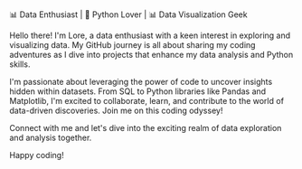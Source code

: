 📊 Data Enthusiast | 🐍 Python Lover | 📊 Data Visualization Geek

Hello there! I'm Lore, a data enthusiast with a keen interest in exploring and visualizing data. My GitHub journey is all about sharing my coding adventures as I dive into projects that enhance my data analysis and Python skills.

I'm passionate about leveraging the power of code to uncover insights hidden within datasets. From SQL to Python libraries like Pandas and Matplotlib, I'm excited to collaborate, learn, and contribute to the world of data-driven discoveries. Join me on this coding odyssey!

Connect with me and let's dive into the exciting realm of data exploration and analysis together.

Happy coding!

<!--
**yhujhin/yhujhin** is a ✨ _special_ ✨ repository because its `README.md` (this file) appears on your GitHub profile.

- 🔭 I’m currently working on ...
- 🌱 I’m currently learning ...
- 👯 I’m looking to collaborate on ...
- 🤔 I’m looking for help with ...
- 💬 Ask me about ...
- 📫 How to reach me: ...
- 😄 Pronouns: ...
- ⚡ Fun fact: ...
-->
